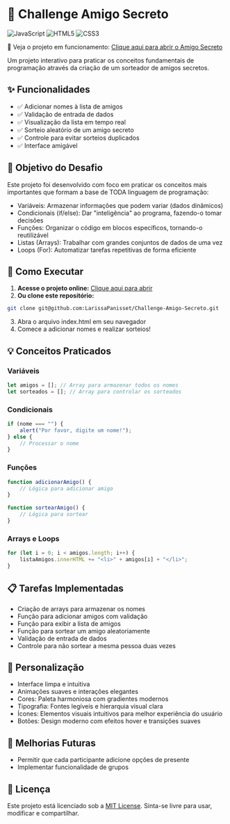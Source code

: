 # 🎁 Challenge Amigo Secreto
![JavaScript](https://img.shields.io/badge/JavaScript-F7DF1E?style=for-the-badge&logo=javascript&logoColor=black)
![HTML5](https://img.shields.io/badge/HTML5-E34F26?style=for-the-badge&logo=html5&logoColor=white)
![CSS3](https://img.shields.io/badge/CSS3-1572B6?style=for-the-badge&logo=css3&logoColor=white)

🔗 Veja o projeto em funcionamento: [Clique aqui para abrir o Amigo Secreto ](https://challenge-amigo-secreto-three-sigma.vercel.app/)

Um projeto interativo para praticar os conceitos fundamentais de programação através da criação de um sorteador de amigos secretos. 

## ✨ Funcionalidades 
- ✅ Adicionar nomes à lista de amigos 
- ✅ Validação de entrada de dados 
- ✅ Visualização da lista em tempo real 
- ✅ Sorteio aleatório de um amigo secreto 
- ✅ Controle para evitar sorteios duplicados 
- ✅ Interface amigável

## 🎯 Objetivo do Desafio 

Este projeto foi desenvolvido com foco em praticar os conceitos mais importantes que formam a base de TODA linguagem de programação: 

- Variáveis: Armazenar informações que podem variar (dados dinâmicos) 
- Condicionais (if/else): Dar "inteligência" ao programa, fazendo-o tomar decisões 
- Funções: Organizar o código em blocos específicos, tornando-o reutilizável 
- Listas (Arrays): Trabalhar com grandes conjuntos de dados de uma vez 
- Loops (For): Automatizar tarefas repetitivas de forma eficiente

## 🚀 Como Executar

1. **Acesse o projeto online:** [Clique aqui para abrir](https://challenge-amigo-secreto-three-sigma.vercel.app/)
2. **Ou clone este repositório:**
```bash
git clone git@github.com:LarissaPanisset/Challenge-Amigo-Secreto.git
```
3. Abra o arquivo index.html em seu navegador
4. Comece a adicionar nomes e realizar sorteios!

## 💡 Conceitos Praticados
### Variáveis
```javascript
let amigos = []; // Array para armazenar todos os nomes
let sorteados = []; // Array para controlar os sorteados
```
### Condicionais
```javascript
if (nome === "") {
    alert("Por favor, digite um nome!");
} else {
    // Processar o nome
}

```
### Funções
```javascript
function adicionarAmigo() {
    // Lógica para adicionar amigo
}
 
function sortearAmigo() {
    // Lógica para sortear
}
```
### Arrays e Loops
```javascript
for (let i = 0; i < amigos.length; i++) {
    listaAmigos.innerHTML += "<li>" + amigos[i] + "</li>";
}

```
## 📋 Tarefas Implementadas
 - Criação de arrays para armazenar os nomes
 - Função para adicionar amigos com validação
 - Função para exibir a lista de amigos
 - Função para sortear um amigo aleatoriamente
 - Validação de entrada de dados
 - Controle para não sortear a mesma pessoa duas vezes

## 🎨 Personalização
 - Interface limpa e intuitiva
 - Animações suaves e interações elegantes
 - Cores: Paleta harmoniosa com gradientes modernos
 - Tipografia: Fontes legíveis e hierarquia visual clara
 - Ícones: Elementos visuais intuitivos para melhor experiência do usuário
 - Botões: Design moderno com efeitos hover e transições suaves

## 🔮 Melhorias Futuras
 - Permitir que cada participante adicione opções de presente
 - Implementar funcionalidade de grupos
   
## 📄 Licença
Este projeto está licenciado sob a [MIT License](LICENSE). Sinta-se livre para usar, modificar e compartilhar.





